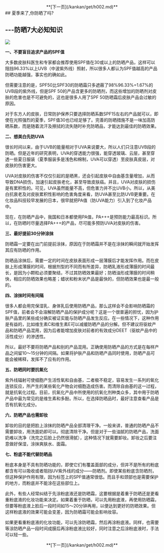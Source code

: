<center>**[下一页](/kankan/get/h002.md)**</center>
## 夏季来了,你防晒了吗?

##     ---防晒7大必知知识

**![](/kankan/h001.jpg)**

**一、不要盲目追求产品的SPF值**

大多数皮肤科医生和专家都会推荐使用SPF值在30或以上的防晒产品，这样可以阻挡96.33%以上UVB（中波紫外线）照射，所以很多人都认为SPF值越高的产品防晒功能越强，事实也的确如此。

但需要注意的是，SPF50比SPF30的防晒霜只多遮蔽了98%96.33%=1.67%的UVB段的紫外线，但是SPF 50的产品含更多的防晒剂，而这些增加的防晒剂对皮肤的危害也是不可避免的，这也是很多人用了SPF 50防晒霜后皮肤产品会过敏的原因。

对于东方人的皮肤，日常防护保养只要选择防晒系数SPF15左右的产品就可以，即使在光照强烈的夏季，SPF值30也已经足够了。完善的防晒措施不是一味加高防晒系数，而是随着流汗及擦拭的流失随时补充防晒品，才能达到最佳的防晒效果。

**二、想美白先防UVA**

很长时间以来，由于UVB的能量相对于UVA来说要大，所以人们只注意UVB段的防晒。但是近年的研究表明，UVA的穿透能力很强，能穿透玻璃、云层，甚至穿透一些夏日服装（夏季服装多是浅色和棉制，UVA可以穿透）至皮肤真皮层，对皮肤的伤害更大。

UVA对皮肤的伤害不仅仅引起的是晒黑，还会引起皮肤中自由基含量增加，从而导致DNA损伤，加速引起皮肤老化，甚至导致皮肤癌。并且，UVA对皮肤的损伤是有累积性的。可见，UVA虽然能量不高，但危害力并不比UVB小。所以，从美白抗衰老及对皮肤累积性影响的危害角度来看，防UVA甚至比防UVB更重要。在化妆品科技较早发展的日本，很早就把PA值（防UVA能力）引入到了化妆产品中。

现在，在防晒产品中，我国和日本都使用PA值，PA+++是预防能力最高标识。所以，在防晒时尽量选择PA+++的产品，尽可能多预防UVA对皮肤的伤害。

**三、最好提前30分钟涂抹**

防晒霜一定要在出门前提前涂抹，原因在于防晒霜并不是在涂抹的瞬间就开始发挥其应有防晒的作用。

防晒品涂抹后，需要一定的时间在皮肤表面形成一层薄膜后才能发挥作用。而在皮肤上形成薄膜的时间，根据剂型的不同而有所差异，防晒乳液形成薄膜的时间最长，是因为小颗粒必须要聚结，不过其防晒效果最好；防晒油形成薄膜的时间稍快，相应的防晒效果也略差；蜡状和粉末状产品是最快的，但防晒效果也是最一般的。

**四、涂抹时间有间隔**

很多人都会用完保湿乳、身体乳后使用防晒产品，那么这样会不会影响防晒霜的SPF值，前者会不会溶解防晒产品的保护成分呢？这是一个很普遍的担忧，因为护肤产品里的某些成分确实被证实能与防晒产品发生反应。在一些情况下，这种作用是有益的，比如维生素C和维生素E可以减缓防晒产品的分解。但不建议将驱蚊产品和防晒产品混用，因为后者能增加皮肤对前者的有效成分DEET（驱蚊产品中的活性成分）的渗透性。

所以，最好不要将防晒产品和别的产品混用。正确使用防晒产品的方式是在每样产品之间留10～15分钟的间隔。如果将护肤产品和防晒产品同时使用，防晒产品可能会被稀释，发挥不了应有的作用。

**五、防晒同时要抗氧化**

紫外线辐射可使细胞产生活性氧和自由基，二者极不稳定，容易发生一系列的氧化连锁反应，所产生的某些氧化产物会对细胞造成伤害。而清除自由基的这一过程，就是抗氧化过程。目前，抗氧化产品中所使用的抗氧化剂种类众多，其中用于防晒产品中最为常见的是维生素和多酚。所以，在选择防晒品时，最好注意查看产品是否有抗氧化成分。

**六、防晒产品也需卸妆**

卸妆的目的是把脸上涂抹的防晒产品全部清理干净。一般来讲，普通的防晒产品不需要卸妆，用洗面奶即可以。彻底清除干净。但是对于一些油腻的防晒产品，洗面奶难以洗净（洗完之后脸上仍然很滑腻），这种情况下就需要卸妆。卸妆之后要注意做好保湿，涂抹爽肤水、面霜。

**七、粉底不能代替防晒品**

粉底本身是不具有防晒功能的，即使它们有覆盖面部的成分，但并不是所有的粉底都含有可以吸收或者阻挡UV紫外线的成分——防晒剂。即使某些粉底含防晒剂，但这种保护作用有限，因为标签上的SPF值通常很低。而且手和颈部也是需要保护的地方，而粉底并不能涂在这些部位上。

此外，有些人经常纠结于先涂粉底液还是防晒霜，这要根据是着重于防晒还是更看重粉底液的化妆功能来决定。如果着重于防晒，可以先用粉底液，再使用防晒霜，但要等粉底液上脸后一段时间如15～20分钟再用，以便达到更好的防晒效果。但这样粉底液的效果可能会变差，因为防晒霜可能会影响妆容。

如果更看重粉底液的化妆功能，可以先涂防晒霜，然后再涂粉底液。同样，也需要等涂防晒产品一段时间成膜后再涂粉底液比较好，同时注意之后涂粉底液时，手法可以轻一些。

<center>**[下一页](/kankan/get/h002.md)**</center>